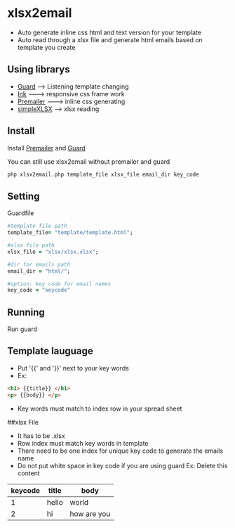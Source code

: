 # xlsx2email
* Auto generate inline css html and text version for your template
* Auto read through a xlsx file and generate html emails based on template you create

## Using librarys
* [Guard](https://github.com/guard/guard) --> Listening template changing
* [Ink](https://github.com/zurb/ink) ---> responsive css frame work
* [Premailer](https://github.com/premailer/premailer) ---> inline css generating
* [simpleXLSX](http://www.phpclasses.org/package/6279-PHP-Parse-and-retrieve-data-from-Excel-XLS-files.html) --> xlsx reading

## Install
Install [Premailer](https://github.com/premailer/premailer) and [Guard](https://github.com/guard/guard)

You can still use xlsx2email without premailer and guard
```bash
php xlsx2email.php template_file xlsx_file email_dir key_code
```

## Setting
Guardfile
```ruby
#template file path
template_file= "template/template.html";

#xlsx file path
xlsx_file = "xlsx/xlsx.xlsx";

#dir for emails path
email_dir = "html/";

#option: key code for email names
key_code = "keycode"
```

## Running 
Run guard

## Template lauguage
* Put '{{' and '}}' next to your key words
* Ex: 
```html
<h1> {{title}} </h1>
<p> {{body}} </p>
```
* Key words must match to index row in your spread sheet

##xlsx File
* It has to be .xlsx
* Row index must match key words in template
* There need to be one index for unique key code to generate the emails name
* Do not put white space in key code if you are using guard
Ex:
Delete this content

| keycode | title | body |
| ------- | ----- | ---- |
| 1 | hello | world |
| 2 | hi | how are you |


